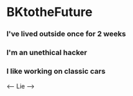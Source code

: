 # BKtotheFuture

### I've lived outside once for 2 weeks

### I'm an unethical hacker

### I like working on classic cars

<-- Lie -->
